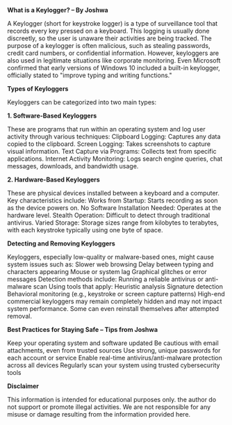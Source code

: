 **What is a Keylogger? – By Joshwa**

A Keylogger (short for keystroke logger) is a type of surveillance tool that records every key pressed on a keyboard. This logging is usually done discreetly, so the user is unaware their activities are being tracked.
The purpose of a keylogger is often malicious, such as stealing passwords, credit card numbers, or confidential information. However, keyloggers are also used in legitimate situations like corporate monitoring.
Even Microsoft confirmed that early versions of Windows 10 included a built-in keylogger, officially stated to "improve typing and writing functions."

**Types of Keyloggers**

Keyloggers can be categorized into two main types:

**1. Software-Based Keyloggers**

These are programs that run within an operating system and log user activity through various techniques:
Clipboard Logging: Captures any data copied to the clipboard.
Screen Logging: Takes screenshots to capture visual information.
Text Capture via Programs: Collects text from specific applications.
Internet Activity Monitoring: Logs search engine queries, chat messages, downloads, and bandwidth usage.

**2. Hardware-Based Keyloggers**

These are physical devices installed between a keyboard and a computer. Key characteristics include:
Works from Startup: Starts recording as soon as the device powers on.
No Software Installation Needed: Operates at the hardware level.
Stealth Operation: Difficult to detect through traditional antivirus.
Varied Storage: Storage sizes range from kilobytes to terabytes, with each keystroke typically using one byte of space.

**Detecting and Removing Keyloggers**

Keyloggers, especially low-quality or malware-based ones, might cause system issues such as:
Slower web browsing
Delay between typing and characters appearing
Mouse or system lag
Graphical glitches or error messages
Detection methods include:
Running a reliable antivirus or anti-malware scan
Using tools that apply:
Heuristic analysis
Signature detection
Behavioral monitoring (e.g., keystroke or screen capture patterns)
High-end commercial keyloggers may remain completely hidden and may not impact system performance. Some can even reinstall themselves after attempted removal.

**Best Practices for Staying Safe – Tips from Joshwa**

Keep your operating system and software updated
Be cautious with email attachments, even from trusted sources
Use strong, unique passwords for each account or service
Enable real-time antivirus/anti-malware protection across all devices
Regularly scan your system using trusted cybersecurity tools

**Disclaimer**

This information is intended for educational purposes only. the author do not support or promote illegal activities. We are not responsible for any misuse or damage resulting from the information provided here.

